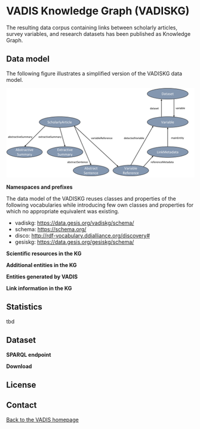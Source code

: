 # VADIS Knowledge Graph (VADISKG)

The resulting data corpus containing links between scholarly articles, survey variables, and research datasets has been published as Knowledge Graph.

## Data model

The following figure illustrates a simplified version of the VADISKG data model.

![VADISKG](VADISKG_links.png)

**Namespaces and prefixes**

The data model of the VADISKG reuses classes and properties of the following vocabularies while introducing few own classes and properties for which no appropriate equivalent was existing.

* vadiskg: https://data.gesis.org/vadiskg/schema/
* schema: https://schema.org/
* disco: http://rdf-vocabulary.ddialliance.org/discovery#
* gesiskg: https://data.gesis.org/gesiskg/schema/

**Scientific resources in the KG**

**Additional entities in the KG**

**Entities generated by VADIS**

**Link information in the KG**

## Statistics

tbd

## Dataset

**SPARQL endpoint**

**Download**

## License

## Contact



[Back to the VADIS homepage](README.md)
